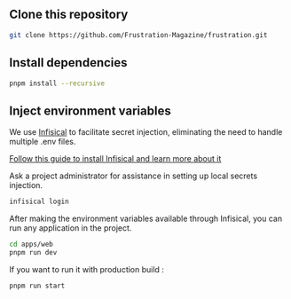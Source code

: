 ## Clone this repository

```sh
git clone https://github.com/Frustration-Magazine/frustration.git
```

## Install dependencies

```sh
pnpm install --recursive
```

## Inject environment variables

We use [Infisical](https://infisical.com/) to facilitate secret injection, eliminating the need to handle multiple .env files.

[Follow this guide to install Infisical and learn more about it](https://infisical.com/docs/cli/overview)

Ask a project administrator for assistance in setting up local secrets injection.

```sh
infisical login
```

After making the environment variables available through Infisical, you can run any application in the project.

```sh
cd apps/web
pnpm run dev
```

If you want to run it with production build :

```sh
pnpm run start
```
